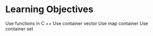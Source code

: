 # Learning Objectives

Use functions in C ++
Use container vector
Use map container
Use container set
